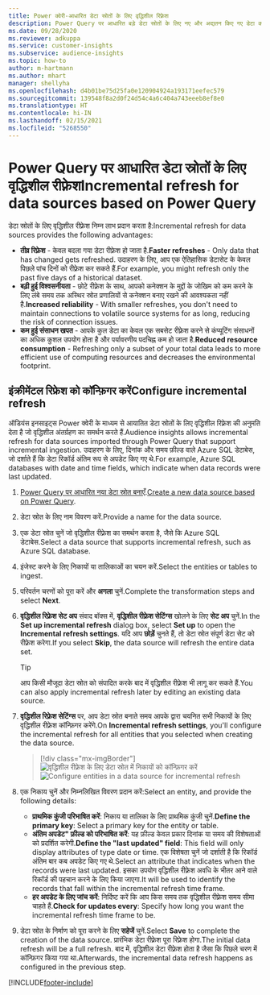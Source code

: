 ```yaml
---
title: Power क्वेरी-आधारित डेटा स्रोतों के लिए वृद्धिशील रिफ़्रेश
description: Power Query पर आधारित बड़े डेटा स्रोतों के लिए नए और अद्यतन किए गए डेटा को रीफ़्रेश करें.
ms.date: 09/28/2020
ms.reviewer: adkuppa
ms.service: customer-insights
ms.subservice: audience-insights
ms.topic: how-to
author: m-hartmann
ms.author: mhart
manager: shellyha
ms.openlocfilehash: d4b01be75d25fa0e120904924a193171eefec579
ms.sourcegitcommit: 139548f8a2d0f24d54c4a6c404a743eeeb8ef8e0
ms.translationtype: HT
ms.contentlocale: hi-IN
ms.lasthandoff: 02/15/2021
ms.locfileid: "5268550"
---
```

# <a name="incremental-refresh-for-data-sources-based-on-power-query"></a><span data-ttu-id="21706-103">Power Query पर आधारित डेटा स्रोतों के लिए वृद्धिशील रीफ़्रेश</span><span class="sxs-lookup"><span data-stu-id="21706-103">Incremental refresh for data sources based on Power Query</span></span>

<span data-ttu-id="21706-104">डेटा स्रोतों के लिए वृद्धिशील रीफ़्रेश निम्न लाभ प्रदान करता है:</span><span class="sxs-lookup"><span data-stu-id="21706-104">Incremental refresh for data sources provides the following advantages:</span></span>

- <span data-ttu-id="21706-105">**तीव्र रिफ़्रेश** - केवल बदला गया डेटा रीफ़्रेश हो जाता है.</span><span class="sxs-lookup"><span data-stu-id="21706-105">**Faster refreshes** - Only data that has changed gets refreshed.</span></span> <span data-ttu-id="21706-106">उदाहरण के लिए, आप एक ऐतिहासिक डेटासेट के केवल पिछले पांच दिनों को रीफ़्रेश कर सकते हैं.</span><span class="sxs-lookup"><span data-stu-id="21706-106">For example, you might refresh only the past five days of a historical dataset.</span></span>
- <span data-ttu-id="21706-107">**बढ़ी हुई विश्वसनीयता** - छोटे रीफ़्रेश के साथ, आपको कनेक्शन के मुद्दों के जोखिम को कम करने के लिए लंबे समय तक अस्थिर स्रोत प्रणालियों से कनेक्शन बनाए रखने की आवश्यकता नहीं है.</span><span class="sxs-lookup"><span data-stu-id="21706-107">**Increased reliability** - With smaller refreshes, you don't need to maintain connections to volatile source systems for as long, reducing the risk of connection issues.</span></span>
- <span data-ttu-id="21706-108">**कम हुई संसाधन खपत** - आपके कुल डेटा का केवल एक सबसेट रीफ़्रेश करने से कंप्यूटिंग संसाधनों का अधिक कुशल उपयोग होता है और पर्यावरणीय पदचिह्न कम हो जाता है.</span><span class="sxs-lookup"><span data-stu-id="21706-108">**Reduced resource consumption** - Refreshing only a subset of your total data leads to more efficient use of computing resources and decreases the environmental footprint.</span></span>

## <a name="configure-incremental-refresh"></a><span data-ttu-id="21706-109">इंक्रीमेंटल रिफ्रेश को कॉन्फ़िगर करें</span><span class="sxs-lookup"><span data-stu-id="21706-109">Configure incremental refresh</span></span>

<span data-ttu-id="21706-110">ऑडियंस इनसाइट्स Power क्वेरी के माध्यम से आयातित डेटा स्रोतों के लिए वृद्धिशील रिफ़्रेश की अनुमति देता है जो वृद्धिशील अंतर्ग्रहण का समर्थन करते हैं.</span><span class="sxs-lookup"><span data-stu-id="21706-110">Audience insights allows incremental refresh for data sources imported through Power Query that support incremental ingestion.</span></span> <span data-ttu-id="21706-111">उदाहरण के लिए, दिनांक और समय फ़ील्ड वाले Azure SQL डेटाबेस, जो दर्शाते हैं कि डेटा रिकॉर्ड अंतिम रूप से अपडेट किए गए थे.</span><span class="sxs-lookup"><span data-stu-id="21706-111">For example, Azure SQL databases with date and time fields, which indicate when data records were last updated.</span></span>

1. <span data-ttu-id="21706-112">[Power Query पर आधारित नया डेटा स्रोत बनाएँ](connect-power-query.md).</span><span class="sxs-lookup"><span data-stu-id="21706-112">[Create a new data source based on Power Query](connect-power-query.md).</span></span>

1. <span data-ttu-id="21706-113">डेटा स्रोत के लिए नाम विवरण करें.</span><span class="sxs-lookup"><span data-stu-id="21706-113">Provide a name for the data source.</span></span>

1. <span data-ttu-id="21706-114">एक डेटा स्रोत चुनें जो वृद्धिशील रीफ़्रेश का समर्थन करता है, जैसे कि Azure SQL डेटाबेस.</span><span class="sxs-lookup"><span data-stu-id="21706-114">Select a data source that supports incremental refresh, such as Azure SQL database.</span></span>

1. <span data-ttu-id="21706-115">इंजेस्ट करने के लिए निकायों या तालिकाओं का चयन करें.</span><span class="sxs-lookup"><span data-stu-id="21706-115">Select the entities or tables to ingest.</span></span>

1. <span data-ttu-id="21706-116">परिवर्तन चरणों को पूरा करें और **अगला** चुनें.</span><span class="sxs-lookup"><span data-stu-id="21706-116">Complete the transformation steps and select **Next**.</span></span>

1. <span data-ttu-id="21706-117">**वृद्धिशील रिफ़्रेश सेट अप** संवाद बॉक्स में, **वृद्धिशील रीफ़्रेश सेटिंग्स** खोलने के लिए **सेट अप** चुनें.</span><span class="sxs-lookup"><span data-stu-id="21706-117">In the **Set up incremental refresh** dialog box, select **Set up** to open the **Incremental refresh settings**.</span></span> <span data-ttu-id="21706-118">यदि आप **छोड़ें** चुनते हैं, तो डेटा स्रोत संपूर्ण डेटा सेट को रीफ़्रेश करेगा.</span><span class="sxs-lookup"><span data-stu-id="21706-118">If you select **Skip**, the data source will refresh the entire data set.</span></span>
   > [!TIP]
   > <span data-ttu-id="21706-119">आप किसी मौजूदा डेटा स्रोत को संपादित करके बाद में वृद्धिशील रीफ़्रेश भी लागू कर सकते हैं.</span><span class="sxs-lookup"><span data-stu-id="21706-119">You can also apply incremental refresh later by editing an existing data source.</span></span>

1. <span data-ttu-id="21706-120">**वृद्धिशील रिफ़्रेश सेटिंग्स** पर, आप डेटा स्रोत बनाते समय आपके द्वारा चयनित सभी निकायों के लिए वृद्धिशील रीफ़्रेश कॉन्फ़िगर करेंगे.</span><span class="sxs-lookup"><span data-stu-id="21706-120">On **Incremental refresh settings**, you'll configure the incremental refresh for all entities that you selected when creating the data source.</span></span>

   > [!div class="mx-imgBorder"]
   > <span data-ttu-id="21706-121">![वृद्धिशील रीफ़्रेश के लिए डेटा स्रोत में निकायों को कॉन्फ़िगर करें](media/incremental-refresh-settings.png "इन्क्रीमेंटल रीफ्रेश करने के लिए डेटा स्रोत में संस्थाओं को कॉन्फ़िगर करें")</span><span class="sxs-lookup"><span data-stu-id="21706-121">![Configure entities in a data source for incremental refresh](media/incremental-refresh-settings.png "Configure entities in a data source for incremental refresh")</span></span>

1. <span data-ttu-id="21706-122">एक निकाय चुनें और निम्नलिखित विवरण प्रदान करें:</span><span class="sxs-lookup"><span data-stu-id="21706-122">Select an entity, and provide the following details:</span></span>

   - <span data-ttu-id="21706-123">**प्राथमिक कुंजी परिभाषित करें**: निकाय या तालिका के लिए प्राथमिक कुंजी चुनें.</span><span class="sxs-lookup"><span data-stu-id="21706-123">**Define the primary key**: Select a primary key for the entity or table.</span></span>
   - <span data-ttu-id="21706-124">**अंतिम अपडेट" फ़ील्ड को परिभाषित करें**: यह फ़ील्ड केवल प्रकार दिनांक या समय की विशेषताओं को प्रदर्शित करेगी.</span><span class="sxs-lookup"><span data-stu-id="21706-124">**Define the "last updated" field**: This field will only display attributes of type date or time.</span></span> <span data-ttu-id="21706-125">एक विशेषता चुनें जो दर्शाती है कि रिकॉर्ड अंतिम बार कब अपडेट किए गए थे.</span><span class="sxs-lookup"><span data-stu-id="21706-125">Select an attribute that indicates when the records were last updated.</span></span> <span data-ttu-id="21706-126">इसका उपयोग वृद्धिशील रीफ़्रेश अवधि के भीतर आने वाले रिकॉर्ड की पहचान करने के लिए किया जाएगा.</span><span class="sxs-lookup"><span data-stu-id="21706-126">It will be used to identify the records that fall within the incremental refresh time frame.</span></span>
   - <span data-ttu-id="21706-127">**हर अपडेट के लिए जांच करें**: निर्दिष्ट करें कि आप किस समय तक वृद्धिशील रीफ़्रेश समय सीमा चाहते हैं.</span><span class="sxs-lookup"><span data-stu-id="21706-127">**Check for updates every**: Specify how long you want the incremental refresh time frame to be.</span></span>

1. <span data-ttu-id="21706-128">डेटा स्रोत के निर्माण को पूरा करने के लिए **सहेजें** चुनें.</span><span class="sxs-lookup"><span data-stu-id="21706-128">Select **Save** to complete the creation of the data source.</span></span> <span data-ttu-id="21706-129">प्रारंभिक डेटा रीफ़्रेश पूरा रिफ़्रेश होगा.</span><span class="sxs-lookup"><span data-stu-id="21706-129">The initial data refresh will be a full refresh.</span></span> <span data-ttu-id="21706-130">बाद में, वृद्धिशील डेटा रीफ़्रेश होता है जैसा कि पिछले चरण में कॉन्फ़िगर किया गया था.</span><span class="sxs-lookup"><span data-stu-id="21706-130">Afterwards, the incremental data refresh happens as configured in the previous step.</span></span>


[!INCLUDE[footer-include](../includes/footer-banner.md)]